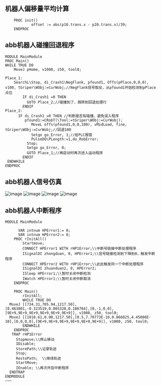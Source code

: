 ## 机器人偏移量平均计算
~~~
    PROC init()
        	offset := abs(p10.trans.x - p20.trans.x)/39;
    ENDPROC
~~~
## abb机器人碰撞回退程序
~~~
MODULE MainModule
PROC Main()
WHILE TRUE DO 
	MoveJ pHome, v1000, z50, tool0;
        
Place_1:
	SearchL\Stop, di_Crash1\NegFlank, pfound1, Offs(pPlace,0,0,0), v100, tGriper\WObj:=CurWobj;//NegFlank信号取反，从pfound1开始检测到pPlace点位 
        IF di_Crash1 =0 THEN 
          GOTO Place_2;//碰撞到了，跳转到回退处理行
        ENDIF
Place_2:
      IF di_Crash1 =0 THEN //判断是否有碰撞，避免误入程序
      	 pfound1:=CRobT(\Tool:=tGriper\WObj:=CurWobj);
        	MoveL offs(pfound1,0,0,100), vMidLoad, fine, tGriper\WObj:=CurWobj;//回退100
        	Setgo go_Error, 1;//给PLC报错
        	PulseDO\PLength:=1,do_RobError;
          Stop;
          Setgo go_Error, 0;
          GOTO Place_1;//再启动时再次进入运动程序
        ENDIF
 ENDWHILE
ENDPROC
~~~
## abb机器人信号仿真
![image](https://img2024.cnblogs.com/blog/2110076/202503/2110076-20250318195936723-1047963634.png)
![image](https://img2024.cnblogs.com/blog/2110076/202503/2110076-20250318195955776-667616530.png)
![image](https://img2024.cnblogs.com/blog/2110076/202503/2110076-20250318200009102-489334025.png)
![image](https://img2024.cnblogs.com/blog/2110076/202503/2110076-20250318200032975-434488774.png)
## abb机器人中断程序
```RAPID
MODULE MainModule

      VAR intnum HPError1:= 0;
      VAR intnum HPError2:= 0;
    PROC rInitAll()
        Startmove;
        CONNECT HPError1 WITH rHP1Error;\\中断号链接中断处理程序
        ISignalDI zhongduan, 0, HPError1;\\信号链接检测到下降到0，触发中断程序
        CONNECT HPError2 WITH rHP1Error;\\此处触发同一个中断处理程序
        ISignalDI zhuanduan2, 0, HPError2;
		ISleep HPError1;\\暂时关闭中断检测
        IWatch HPError1;\\暂时关闭中断取消
    ENDPROC

    PROC Main()
        rInitAll;
        WHILE TRUE DO 
  MoveJ [[734.31,705.94,1217.50],[0.463801,-0.323519,0.803328,0.186784],[0,-1,0,0],[9E+9,9E+9,9E+9,9E+9,9E+9,9E+9]], v1000, z50, tool0;
  MoveJ [[1018.61,0.00,1217.50],[0.5,7.70773E-10,0.866025,4.45006E-10],[0,0,0,0],[9E+9,9E+9,9E+9,9E+9,9E+9,9E+9]], v1000, z50, tool0;
        ENDWHILE
    ENDPROC
   TRAP rHP1Error
     Stopmove;\\停止移动
     IDisable;
     StorePath;\\记录轨迹
     Stop;      
     RestoPath;  \\继续轨迹
     StartMove;
     IEnable; \\再次开启中断程序
  ENDTRAP  
ENDMODULE
~~~